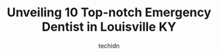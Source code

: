 ---
layout: ampstory
image: https://i0.wp.com/www.depkes.org/wp-content/uploads/2023/06/emergency-dentist-0-in-louisville-ky-1685785139.jpeg?resize=640,853
author: techidn
featured: false
description: Discover the impressive array of Emergency Dentist options in Louisville KY, where you can find 10 of the largest Emergency Dentist establishments in the area. From renowned classics to hidd
title: Unveiling 10 Top-notch Emergency Dentist in Louisville KY
cover:
   title: Unveiling 10 Top-notch Emergency Dentist in Louisville KY
   subtitle: Rickpate
   background: https://www.depkes.org/wp-content/uploads/2023/06/emergency-dentist-0-in-louisville-ky-1685785139.jpeg

pages: 
 - layout: thirds
   top: <h1>#1 Affordable Dentures & Implants</h1>
   bottom: "<p>I recently needed to get implants and chose this office.  I had a terrible time with problems from my original dentist there. I had to go back every week for months witho</p>"
   background: https://www.depkes.org/wp-content/uploads/2023/06/emergency-dentist-1-in-louisville-ky-1685785139.jpeg
   backgroundblur: true
 - layout: thirds
   top: <h1>#2 Advanced Dental Center</h1>
   bottom: "<p>My first dental appointment in more than a decade! My hygienist - Keyuri Patel did the best job cleaning my teeth and removing the cavities as well as explained the impor</p>"
   background: https://www.depkes.org/wp-content/uploads/2023/06/emergency-dentist-2-in-louisville-ky-1685785140.jpeg
   cta:
      link: https://www.depkes.org/blog/unveiling-10-top-notch-emergency-dentist-in-louisville-ky/
      text: Unveiling 10 Top-notch Emergency Dentist in Louisville KY
 - layout: thirds
   top: <h1>#3 Aspen Dental</h1>
   bottom: "<p>6810 Dixie Hwy, Louisville, KY 40258, United States</p>"
   background: https://www.depkes.org/wp-content/uploads/2023/06/emergency-dentist-3-in-louisville-ky-1685785140.jpeg
   cta:
      link: https://www.depkes.org/blog/unveiling-10-top-notch-emergency-dentist-in-louisville-ky/
      text: Unveiling 10 Top-notch Emergency Dentist in Louisville KY
 - layout: thirds
   top: <h1>#4 Springhurst Hills Dentistry</h1>
   bottom: "<p>10494 Westport Rd STE 107, Louisville, KY 40241, United States</p>"
   background: https://images.unsplash.com/photo-1509114397022-ed747cca3f65?ixlib=rb-4.0.3&ixid=MnwxMjA3fDB8MHxwaG90by1wYWdlfHx8fGVufDB8fHx8&auto=format&fit=crop&w=640&h=853&q=80
   cta:
      link: https://www.depkes.org/blog/unveiling-10-top-notch-emergency-dentist-in-louisville-ky/
      text: Unveiling 10 Top-notch Emergency Dentist in Louisville KY
 - layout: thirds
   top: <h1>#5 Bell Dental</h1>
   bottom: "<p>5524 Bardstown Rd, Louisville, KY 40291, United States</p>"
   background: https://images.unsplash.com/photo-1597773150796-e5c14ebecbf5?ixlib=rb-4.0.3&ixid=MnwxMjA3fDB8MHxwaG90by1wYWdlfHx8fGVufDB8fHx8&auto=format&fit=crop&w=640&h=853&q=80
   cta:
      link: https://www.depkes.org/blog/unveiling-10-top-notch-emergency-dentist-in-louisville-ky/
      text: Unveiling 10 Top-notch Emergency Dentist in Louisville KY
 - layout: thirds
   top: <h1>#6 Embrace Dental Care</h1>
   bottom: "<p>10000 Brownsboro Rd, Louisville, KY 40241, United States</p>"
   background: https://images.unsplash.com/photo-1534312527009-56c7016453e6?ixlib=rb-4.0.3&ixid=MnwxMjA3fDB8MHxwaG90by1wYWdlfHx8fGVufDB8fHx8&auto=format&fit=crop&w=640&h=853&q=80
   cta:
      link: https://www.depkes.org/blog/unveiling-10-top-notch-emergency-dentist-in-louisville-ky/
      text: Unveiling 10 Top-notch Emergency Dentist in Louisville KY
 - layout: thirds
   top: <h1>#7 Louisville Dental E.R.</h1>
   bottom: "<p>10000 Brownsboro Rd, Louisville, KY 40241, United States</p>"
   background: https://images.unsplash.com/photo-1618556658017-fd9c732d1360?ixlib=rb-4.0.3&ixid=MnwxMjA3fDB8MHxwaG90by1wYWdlfHx8fGVufDB8fHx8&auto=format&fit=crop&w=640&h=853&q=80
   cta:
      link: https://www.depkes.org/blog/unveiling-10-top-notch-emergency-dentist-in-louisville-ky/
      text: Unveiling 10 Top-notch Emergency Dentist in Louisville KY
 - layout: thirds
   middle: Continue reading...
   background: https://images.unsplash.com/photo-1599422314077-f4dfdaa4cd09?ixlib=rb-4.0.3&ixid=MnwxMjA3fDB8MHxwaG90by1wYWdlfHx8fGVufDB8fHx8&auto=format&fit=crop&w=640&h=853&q=80
   cta:
      link: https://www.depkes.org/blog/unveiling-10-top-notch-emergency-dentist-in-louisville-ky/
      text: Unveiling 10 Top-notch Emergency Dentist in Louisville KY
      
---